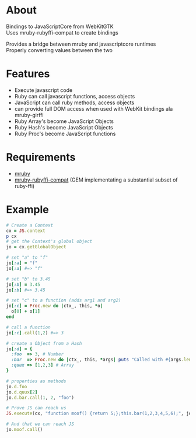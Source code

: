 About
===
Bindings to JavaScriptCore from WebKitGTK  
Uses mruby-rubyffi-compat to create bindings  

Provides a bridge between mruby and javascriptcore runtimes  
Properly converting values between the two

Features
===
* Execute javascript code
* Ruby can call javascript functions, access objects
* JavaScript can call ruby methods, access objects
* can provide full DOM access when used with WebKit bindings ala mruby-girffi
* Ruby Array's become JavaScript Objects
* Ruby Hash's become JavaScript Objects
* Ruby Proc's become JavaScript functions

Requirements
===
* [mruby](https://github.com/mruby/mruby)
* [mruby-rubyffi-compat](https://github.com/ppibburr/mruby-rubyffi-compat) (GEM implementating a substantial subset of ruby-ffi)

Example
===
```ruby
# Create a Context
cx = JS.context
p cx
# get the Context's global object
jo = cx.getGlobalObject

# set "a" to "f"
jo[:a] = "f"
jo[:a] #=> "f"

# set "b" to 3.45
jo[:b] = 3.45
jo[:b] #=> 3.45

# set "c" to a function (adds arg1 and arg2)
jo[:c] = Proc.new do |ctx_, this, *o|
  o[0] + o[1]
end

# call a function
jo[:c].call(1,2) #=> 3

# create a Object from a Hash
jo[:d] = {
  :foo  => 3, # Number
  :bar  => Proc.new do |ctx_, this, *args| puts "Called with #{args.length}, args." end, # function
  :quux => [1,2,3] # Array
}

# properties as methods
jo.d.foo
jo.d.quux[2]
jo.d.bar.call(1, 2, "foo")

# Prove JS can reach us
JS.execute(cx, "function moof() {return 5;};this.bar(1,2,3,4,5,6);", jo.d)

# And that we can reach JS
jo.moof.call()
```

